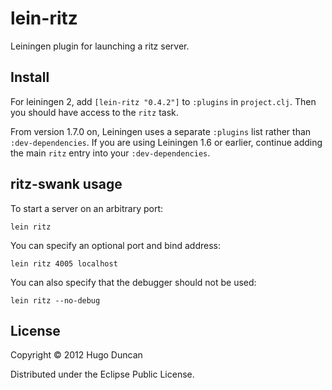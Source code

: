 # lein-ritz

Leiningen plugin for launching a ritz server.

## Install

For leiningen 2, add `[lein-ritz "0.4.2"]` to `:plugins` in `project.clj`.  Then
you should have access to the `ritz` task.

From version 1.7.0 on, Leiningen uses a separate `:plugins` list rather than
`:dev-dependencies`. If you are using Leiningen 1.6 or earlier, continue adding
the main `ritz` entry into your `:dev-dependencies`.

## ritz-swank usage

To start a server on an arbitrary port:

    lein ritz

You can specify an optional port and bind address:

    lein ritz 4005 localhost

You can also specify that the debugger should not be used:

    lein ritz --no-debug

## License

Copyright © 2012 Hugo Duncan

Distributed under the Eclipse Public License.
